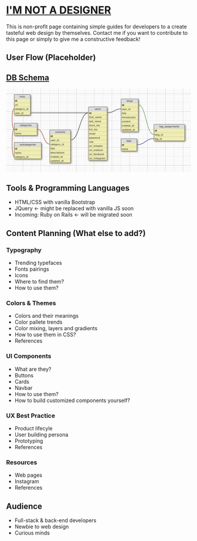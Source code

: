 # [I'M NOT A DESIGNER](https://sisiflorensia.github.io/iamnotadesigner/)

This is non-profit page containing simple guides for developers to a create tasteful web design by themselves.
Contact me if you want to contribute to this page or simply to give me a constructive feedback!

## User Flow (Placeholder)

## [DB Schema](https://kitt.lewagon.com/db/3180)
![IA](db_schema.png)

## Tools & Programming Languages
- HTML/CSS with vanilla Bootstrap
- JQuery <- might be replaced with vanilla JS soon
- Incoming: Ruby on Rails <- will be migrated soon

## Content Planning (What else to add?)
### Typography
- Trending typefaces
- Fonts pairings
- Icons
- Where to find them?
- How to use them?
### Colors & Themes
- Colors and their meanings
- Color pallete trends
- Color mixing, layers and gradients
- How to use them in CSS?
- References
### UI Components
- What are they?
- Buttons
- Cards
- Navbar
- How to use them?
- How to build customized components yourself?
### UX Best Practice
- Product lifecyle
- User building persona
- Prototyping
- References
### Resources
- Web pages
- Instagram
- References

## Audience
- Full-stack & back-end developers
- Newbie to web design
- Curious minds
<br>
